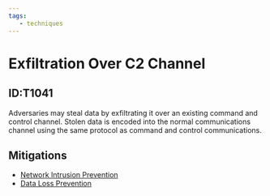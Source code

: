 ```yaml
---
tags:
   - techniques
---
```

# Exfiltration Over C2 Channel
## ID:T1041
Adversaries may steal data by exfiltrating it over an existing command and control channel. Stolen data is encoded into the normal communications channel using the same protocol as command and control communications.
## Mitigations
* [Network Intrusion Prevention](/mitre/mitigations/M1031)
* [Data Loss Prevention](/mitre/mitigations/M1057)
